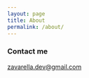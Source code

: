 ```yaml
---
layout: page
title: About
permalink: /about/
---
```

### Contact me

[zavarella.dev@gmail.com](mailto:zavarella.dev@gmail.com)
